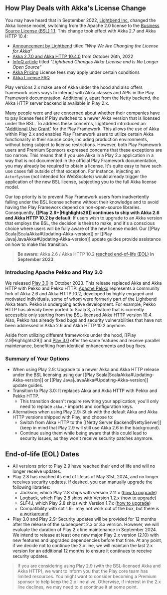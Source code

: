 <!--- Copyright (C) from 2022 The Play Framework Contributors <https://github.com/playframework>, 2011-2021 Lightbend Inc. <https://www.lightbend.com> -->

## How Play Deals with Akka's License Change

You may have heard that in September 2022, [Lightbend Inc.](https://www.lightbend.com/) changed the Akka license model, switching from the Apache 2.0 license to the [Business Source License (BSL) 1.1](https://www.lightbend.com/akka/license).
This change took effect with Akka 2.7 and Akka HTTP 10.4:

- [Announcement by Lightbend](https://www.lightbend.com/blog/why-we-are-changing-the-license-for-akka) titled _"Why We Are Changing the License for Akka"_
- [Akka 2.7.0 and Akka HTTP 10.4.0](https://akka.io/blog/news/2022/10/26/akka-22.10-released) from October 26th, 2022
- [InfoQ article](https://www.infoq.com/news/2022/09/akka-no-longer-open-source/) titled _"Lightbend Changes Akka License and Is No Longer Open Source"_
- [Akka Pricing](https://www.lightbend.com/akka#pricing) License fees may apply under certain conditions
- [Akka License FAQ](https://www.lightbend.com/akka/license-faq)

Play versions 2.x make use of Akka under the hood and also offers framework users ways to interact with Akka classes and APIs in the Play Framework documentation. Additionally, apart from the Netty backend, the Akka HTTP server backend is available in Play 2.x.

Many people were and are concerned about whether their companies have to pay license fees if Play switches to a newer Akka version that is licensed under the BSL. To address these concerns, Lightbend introduced an ["Additional Use Grant"](https://www.lightbend.com/akka/license) for the Play Framework. This allows the use of Akka within Play 2.x and enables Play Framework users to utilize certain Akka functionality in their source code, including production environments, without being subject to license restrictions. However, both Play Framework users and Premium Sponsors expressed concerns that these exceptions are too narrow. This means that if you use Akka in a Play 2.x application in a way that is not documented in the official Play Framework documentation, you may already be required to obtain a license. It's quite easy to have such use cases fall outside of that exception. For instance, injecting an `ActorSystem` (not intended for WebSockets) would already trigger the application of the new BSL license, subjecting you to the full Akka license model.

Our top priority is to prevent Play Framework users from inadvertently falling under the BSL license scheme without their knowledge and to avoid having the Play Framework depend on non-open-source libraries. Consequently, **[[Play 2.9+|Highlights29]] continues to ship with Akka 2.6 and Akka HTTP 10.2 by default**. <!--These versions are the last purely open-source iterations of Akka.--> If users wish to upgrade to an Akka version that employs the BSL, the decision is theirs to make, and it's a conscious choice where users will be fully aware of the new license model. Our [[Play Scala|ScalaAkka#Updating-Akka-version]] or [[Play Java|JavaAkka#Updating-Akka-version]] update guides provide assistance on how to make this transition.

> **Be aware:** Akka 2.6 / Akka HTTP 10.2 [reached end-of-life (EOL)](https://twitter.com/akkateam/status/1568297981421694976) **in September 2023**.

### Introducing Apache Pekko and Play 3.0

We released [Play 3.0](https://www.playframework.com/documentation/latest/Highlights30) in October 2023. This release replaced Akka and Akka HTTP with Pekko and Pekko HTTP: [Apache Pekko](https://pekko.apache.org/) represents a community fork of Akka 2.6 and Akka HTTP 10.2, developed by highly engaged and motivated individuals, some of whom were formerly part of the Lightbend Akka team. Pekko is undergoing active development. For example, Pekko HTTP has already been ported to Scala 3, a feature that is currently accessible only starting from the BSL-licensed Akka HTTP version 10.4. Also, Pekko has already fixed bugs and security vulnerabilities that have not been addressed in Akka 2.6 and Akka HTTP 10.2 anymore.

Aside from utilizing different frameworks under the hood, [[Play 2.9|Highlights29]] and [Play 3.0](https://www.playframework.com/documentation/latest/Highlights30) offer the same features and receive parallel maintenance, benefiting from identical enhancements and bug fixes.

### Summary of Your Options

- When using Play 2.9: Upgrade to a newer Akka and Akka HTTP release under the BSL licensing using our [[Play Scala|ScalaAkka#Updating-Akka-version]] or [[Play Java|JavaAkka#Updating-Akka-version]] update guides.
- Transition to Play 3.0: It replaces Akka and Akka HTTP with Pekko and Pekko HTTP.
    - This transition doesn't require rewriting your application; you'll only need to replace `akka.*` imports and configuration keys.
- Alternatives when using Play 2.9: Stick with the default Akka and Akka HTTP versions shipped with Play, and choose to:
    - Switch from Akka HTTP to the [[Netty Server Backend|NettyServer]] (keep in mind that Play 2.9 will still use Akka 2.6 in the background).
    - Continue using them while being aware that this could lead to security issues, as they won't receive security patches anymore.

## End-of-life (EOL) Dates

- All versions prior to Play 2.9 have reached their end of life and will no longer receive updates.
- Play 2.8 has reached its end of life as of May 31st, 2024, and no longer receives security updates. If desired, you can manually upgrade the following libraries:
    - Jackson, which Play 2.8 ships with version 2.11.x ([how to upgrade](https://github.com/orgs/playframework/discussions/11222))
    - Logback, which Play 2.8 ships with Version 1.2.x ([how to upgrade](https://github.com/playframework/playframework/issues/11499#issuecomment-1285654119))
    - SLF4J, which Play 2.8 ships with Version 1.7.x ([how to upgrade](https://github.com/playframework/playframework/issues/11499#issuecomment-1285654119))
    - Compatibility with sbt 1.9+ may not work out of the box, but there is [a workaround](https://github.com/playframework/playframework/releases/tag/2.8.19#user-content-sbt19comp).
- Play 3.0 and Play 2.9: Security updates will be provided for 12 months after the release of the subsequent 2.x or 3.x version. However, we will evaluate the duration of Play 2.x line maintenance in September 2024. We intend to release at least one new major Play 2.x version (2.10) with new features and upgraded dependencies before that time. At any point, if we decide not to continue the 2.x line, we will maintain the last 2.x version for an additional 12 months to ensure it continues to receive security updates.

> If you are considering using Play 2.9 (with the BSL-licensed Akka and Akka HTTP), we want to inform you that the Play core team has limited resources. You might want to consider becoming a Premium sponsor to help keep the 2.x line alive. Otherwise, if interest in the 2.x line declines, we may need to discontinue it at some point.
